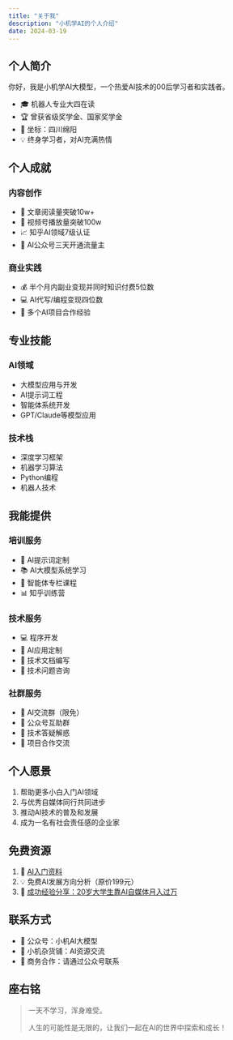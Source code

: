 ```yaml
---
title: "关于我"
description: "小机学AI的个人介绍"
date: 2024-03-19
---
```


## 个人简介

你好，我是小机学AI大模型，一个热爱AI技术的00后学习者和实践者。

- 🎓 机器人专业大四在读
- 🏆 曾获省级奖学金、国家奖学金
- 📍 坐标：四川绵阳
- 💡 终身学习者，对AI充满热情

## 个人成就

### 内容创作
- 📝 文章阅读量突破10w+
- 🎥 视频号播放量突破100w
- 📈 知乎AI领域7级认证
- 🌟 AI公众号三天开通流量主

### 商业实践
- 💰 半个月内副业变现并同时知识付费5位数
- 💻 AI代写/编程变现四位数
- 🤝 多个AI项目合作经验

## 专业技能

### AI领域
- 大模型应用与开发
- AI提示词工程
- 智能体系统开发
- GPT/Claude等模型应用

### 技术栈
- 深度学习框架
- 机器学习算法
- Python编程
- 机器人技术

## 我能提供

### 培训服务
- 🎯 AI提示词定制
- 📚 AI大模型系统学习
- 🤖 智能体专栏课程
- 📊 知乎训练营

### 技术服务
- 💻 程序开发
- 🤖 AI应用定制
- 📝 技术文档编写
- 🔧 技术问题咨询

### 社群服务
- 👥 AI交流群（限免）
- 📱 公众号互助群
- 💬 技术答疑解惑
- 🤝 项目合作交流

## 个人愿景

1. 帮助更多小白入门AI领域
2. 与优秀自媒体同行共同进步
3. 推动AI技术的普及和发展
4. 成为一名有社会责任感的企业家

## 免费资源

1. 🎁 [AI入门资料](https://pan.quark.cn/s/e3568774a953)
2. 💡 免费AI发展方向分析（原价199元）
3. 📖 [成功经验分享：20岁大学生靠AI自媒体月入过万](https://mp.weixin.qq.com/s/E6Nkt87oOkmT5VEN-6YXZw)

## 联系方式

- 📰 公众号：小机AI大模型
- 🏪 小机杂货铺：AI资源交流
- 💼 商务合作：请通过公众号联系

## 座右铭

> 一天不学习，浑身难受。
> 
> 人生的可能性是无限的，让我们一起在AI的世界中探索和成长！ 